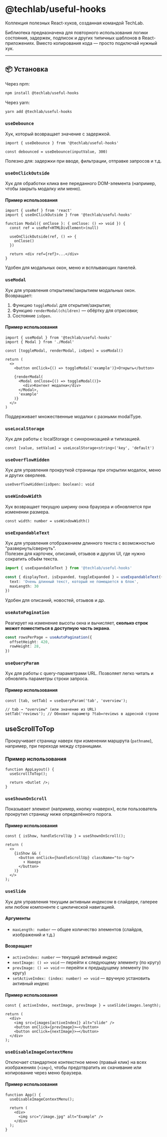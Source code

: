 # @techlab/useful-hooks

Коллекция полезных React-хуков, созданная командой TechLab.

Библиотека предназначена для повторного использования логики состояния, задержек, подписок и других типичных шаблонов в React-приложениях. Вместо копирования кода — просто подключай нужный хук.

---

## 📦 Установка

Через npm:

```bash
npm install @techlab/useful-hooks
```

Через yarn:
```bash
yarn add @techlab/useful-hooks
```

### `useDebounce`
Хук, который возвращает значение с задержкой.

```tsx
import { useDebounce } from '@techlab/useful-hooks'

const debounced = useDebounce(inputValue, 300)
```

Полезно для: задержки при вводе, фильтрации, отправке запросов и т.д.

### `useOnClickOutside`

Хук для обработки клика вне переданного DOM-элемента (например, чтобы закрыть модалку или меню).

#### Пример использования

```tsx
import { useRef } from 'react'
import { useOnClickOutside } from '@techlab/useful-hooks'

function Modal({ onClose }: { onClose: () => void }) {
  const ref = useRef<HTMLDivElement>(null)

  useOnClickOutside(ref, () => {
    onClose()
  })

  return <div ref={ref}>...</div>
}
```

Удобен для модальных окон, меню и всплывающих панелей.

### `useModal`

Хук для управления открытием/закрытием модальных окон. Возвращает:
1. Функцию `toggleModal` для открытия/закрытия;
2. Функцию `renderModal(children)` — обёртку для отрисовки;
3. Состояние `isOpen`.

#### Пример использования

```tsx
import { useModal } from '@techlab/useful-hooks'
import { Modal } from './Modal'

const [toggleModal, renderModal, isOpen] = useModal()

return (
  <>
    <button onClick={() => toggleModal('example')}>Открыть</button>

    {renderModal(
      <Modal onClose={() => toggleModal()}>
        <div>Контент модалки</div>
      </Modal>,
      'example'
    )}
  </>
)
```
Поддерживает множественные модалки с разными modalType.

### `useLocalStorage`

Хук для работы с localStorage с синхронизацией и типизацией.

```tsx
const [value, setValue] = useLocalStorage<string>('key', 'default')
```
### `useOverflowHidden`

Хук для управления прокруткой страницы при открытии модалок, меню и других оверлеев.

```tsx
useOverflowHidden(isOpen: boolean): void
```
### `useWindowWidth`

Хук возвращает текущую ширину окна браузера и обновляется при изменении размера.

```tsx
const width: number = useWindowWidth()
```

### `useExpandableText`

Хук для управления отображением длинного текста с возможностью "развернуть/свернуть".  
Полезен для карточек, описаний, отзывов и других UI, где нужно сократить объём текста.

```ts
import { useExpandableText } from '@techlab/useful-hooks'

const { displayText, isExpanded, toggleExpanded } = useExpandableText({
  text: 'Очень длинный текст, который не помещается в блок',
  maxLength: 30
})
```

Удобен для описаний, новостей, отзывов и др.

### `useAutoPagination`

Реагирует на изменение высоты окна и вычисляет, **сколько строк может поместиться в доступную часть экрана**.

```ts
const rowsPerPage = useAutoPagination({
  offsetHeight: 420,
  rowHeight: 28,
})
```

### `useQueryParam`

Хук для работы с query-параметрами URL. Позволяет легко читать и обновлять параметры строки запроса.

#### Пример использования

```tsx
const [tab, setTab] = useQueryParam('tab', 'overview');

// tab → "overview" (или значение из URL)
setTab('reviews'); // Обновит параметр ?tab=reviews в адресной строке
```

## useScrollToTop

Прокручивает страницу наверх при изменении маршрута (`pathname`), например, при переходе между страницами.

### Пример использования

```tsx
function AppLayout() {
  useScrollToTop();

  return <Outlet />;
}
```

### `useShownOnScroll`

Показывает элемент (например, кнопку «наверх»), если пользователь прокрутил страницу ниже определённого порога.

#### Пример использования

```tsx
const { isShow, handleScrollUp } = useShownOnScroll();

return (
  <>
    {isShow && (
      <button onClick={handleScrollUp} className="to-top">
        ⬆️ Наверх
      </button>
    )}
  </>
);
```

### `useSlide`

Хук для управления текущим активным индексом в слайдере, галерее или любом компоненте с циклической навигацией.

#### Аргументы

- `maxLength: number` — общее количество элементов (слайдов, изображений и т.д.)

#### Возвращает

- `activeIndex: number` — текущий активный индекс
- `nextImage: () => void` — перейти к следующему элементу (по кругу)
- `prevImage: () => void` — перейти к предыдущему элементу (по кругу)
- `setActiveIndex: (index: number) => void` — вручную установить активный индекс

#### Пример использования

```tsx
const { activeIndex, nextImage, prevImage } = useSlide(images.length);

return (
  <div>
    <img src={images[activeIndex]} alt="slide" />
    <button onClick={prevImage}>←</button>
    <button onClick={nextImage}>→</button>
  </div>
);
```

### `useDisableImageContextMenu`

Отключает стандартное контекстное меню (правый клик) на всех изображениях (`<img>`), чтобы предотвратить их скачивание или копирование через меню браузера.

#### Пример использования

```tsx
function App() {
  useDisableImageContextMenu();

  return (
    <div>
      <img src="/image.jpg" alt="Example" />
    </div>
  );
}
```